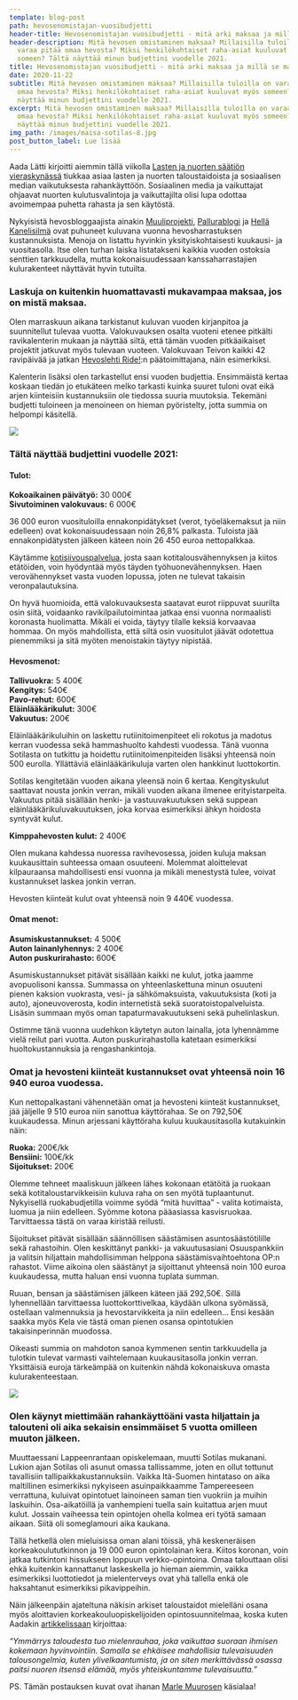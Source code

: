 ```yaml
---
template: blog-post
path: hevosenomistajan-vuosibudjetti
header-title: Hevosenomistajan vuosibudjetti - mitä arki maksaa ja millä se maksetaan?
header-description: Mitä hevosen omistaminen maksaa? Millaisilla tuloilla on
  varaa pitää omaa hevosta? Miksi henkilökohtaiset raha-asiat kuuluvat myös
  someen? Tältä näyttää minun budjettini vuodelle 2021.
title: Hevosenomistajan vuosibudjetti - mitä arki maksaa ja millä se maksetaan?
date: 2020-11-22
subtitle: Mitä hevosen omistaminen maksaa? Millaisilla tuloilla on varaa pitää
  omaa hevosta? Miksi henkilökohtaiset raha-asiat kuuluvat myös someen? Tältä
  näyttää minun budjettini vuodelle 2021.
excerpt: Mitä hevosen omistaminen maksaa? Millaisilla tuloilla on varaa pitää
  omaa hevosta? Miksi henkilökohtaiset raha-asiat kuuluvat myös someen? Tältä
  näyttää minun budjettini vuodelle 2021.
img_path: /images/maisa-sotilas-8.jpg
post_button_label: Lue lisää
---
```

Aada Lätti kirjoitti aiemmin tällä viikolla [Lasten ja nuorten säätiön vieraskynässä](https://www.nuori.fi/2020/11/19/yha-useampi-nuori-rakentaa-identiteettiaan-kuluttamisen-kautta/) tiukkaa asiaa lasten ja nuorten taloustaidoista ja sosiaalisen median vaikutuksesta rahankäyttöön. Sosiaalinen media ja vaikuttajat ohjaavat nuorten kulutusvalintoja ja vaikuttajilta olisi lupa odottaa avoimempaa puhetta rahasta ja sen käytöstä.

Nykyisistä hevosbloggaajista ainakin [Muuliprojekti](https://www.muuliprojekti.fi), [Pallurablogi](https://pallurablogi.blogspot.com) ja [Hellä Kanelisilmä](http://hellakanelisilma.blogspot.com) ovat puhuneet kuluvana vuonna hevosharrastuksen kustannuksista. Menoja on listattu hyvinkin yksityiskohtaisesti kuukausi- ja vuositasolla. Itse olen turhan laiska listatakseni kaikkia vuoden ostoksia senttien tarkkuudella, mutta kokonaisuudessaan kanssaharrastajien kulurakenteet näyttävät hyvin tutuilta.

### Laskuja on kuitenkin huomattavasti mukavampaa maksaa, jos on mistä maksaa.

Olen marraskuun aikana tarkistanut kuluvan vuoden kirjanpitoa ja suunnitellut tulevaa vuotta. Valokuvauksen osalta vuoteni etenee pitkälti ravikalenterin mukaan ja näyttää siltä, että tämän vuoden pitkäaikaiset projektit jatkuvat myös tulevaan vuoteen. Valokuvaan Teivon kaikki 42 ravipäivää ja jatkan [Hevoslehti Ride!](https://www.123ride.fi):n päätoimittajana, näin esimerkiksi.

Kalenterin lisäksi olen tarkastellut ensi vuoden budjettia. Ensimmäistä kertaa koskaan tiedän jo etukäteen melko tarkasti kuinka suuret tuloni ovat eikä arjen kiinteisiin kustannuksiin ole tiedossa suuria muutoksia. Tekemäni budjetti tuloineen ja menoineen on hieman pyöristelty, jotta summia on helpompi käsitellä.

![](/images/maisa-sotilas-10.jpg)

### Tältä näyttää budjettini vuodelle 2021:

#### Tulot:

**Kokoaikainen päivätyö:** 30 000€\
**Sivutoiminen valokuvaus:** 6 000€

36 000 euron vuosituloilla ennakonpidätykset (verot, työeläkemaksut ja niin edelleen) ovat kokonaisuudessaan noin 26,8% palkasta. Tuloista jää ennakonpidätysten jälkeen käteen noin 26 450 euroa nettopalkkaa.

Käytämme [kotisiivouspalvelua](https://www.kotipuhtaaksi.fi), josta saan kotitalousvähennyksen ja kiitos etätöiden, voin hyödyntää myös täyden työhuonevähennyksen. Haen verovähennykset vasta vuoden lopussa, joten ne tulevat takaisin veronpalautuksina.

On hyvä huomioida, että valokuvauksesta saatavat eurot riippuvat suurilta osin siitä, voidaanko ravikilpailutoimintaa jatkaa ensi vuonna normaalisti koronasta huolimatta. Mikäli ei voida, täytyy tilalle keksiä korvaavaa hommaa. On myös mahdollista, että siltä osin vuositulot jäävät odotettua pienemmiksi ja sitä myöten menoistakin täytyy nipistää.

#### Hevosmenot:

**Tallivuokra:** 5 400€\
**Kengitys:** 540€\
**Pavo-rehut:** 600€\
**Eläinlääkärikulut:** 300€\
**Vakuutus:** 200€

Eläinlääkärikuluihin on laskettu rutiinitoimenpiteet eli rokotus ja madotus kerran vuodessa sekä hammashuolto kahdesti vuodessa. Tänä vuonna Sotilasta on tutkittu ja hoidettu rutiinitoimenpiteiden lisäksi yhteensä noin 500 eurolla. Yllättäviä eläinlääkärikuluja varten olen hankkinut luottokortin.

Sotilas kengitetään vuoden aikana yleensä noin 6 kertaa. Kengityskulut saattavat nousta jonkin verran, mikäli vuoden aikana ilmenee erityistarpeita. Vakuutus pitää sisällään henki- ja vastuuvakuutuksen sekä suppean eläinlääkärikuluvakuutuksen, joka korvaa esimerkiksi ähkyn hoidosta syntyvät kulut.

**Kimppahevosten kulut:** 2 400€

Olen mukana kahdessa nuoressa ravihevosessa, joiden kuluja maksan kuukausittain suhteessa omaan osuuteeni. Molemmat aloittelevat kilpauraansa mahdollisesti ensi vuonna ja mikäli menestystä tulee, voivat kustannukset laskea jonkin verran.

Hevosten kiinteät kulut ovat yhteensä noin 9 440€ vuodessa.

#### Omat menot:

**Asumiskustannukset:** 4 500€\
**Auton lainanlyhennys:** 2 400€\
**Auton puskurirahasto:** 600€

Asumiskustannukset pitävät sisällään kaikki ne kulut, jotka jaamme avopuolisoni kanssa. Summassa on yhteenlaskettuna minun osuuteni pienen kaksion vuokrasta, vesi- ja sähkömaksuista, vakuutuksista (koti ja auto), ajoneuvoverosta, kodin internetistä sekä suoratoistopalveluista. Lisäsin summaan myös oman tapaturmavakuutukseni sekä puhelinlaskun.

Ostimme tänä vuonna uudehkon käytetyn auton lainalla, jota lyhennämme vielä reilut pari vuotta. Auton puskurirahastolla katetaan esimerkiksi huoltokustannuksia ja rengashankintoja.

### Omat ja hevosteni kiinteät kustannukset ovat yhteensä noin 16 940 euroa vuodessa.

Kun nettopalkastani vähennetään omat ja hevosteni kiinteät kustannukset, jää jäljelle 9 510 euroa niin sanottua käyttörahaa. Se on 792,50€ kuukaudessa. Minun arjessani käyttöraha kuluu kuukausitasolla kutakuinkin näin:

**Ruoka:** 200€/kk\
**Bensiini:** 100€/kk\
**Sijoitukset:** 200€

Olemme tehneet maaliskuun jälkeen lähes kokonaan etätöitä ja ruokaan sekä kotitaloustarvikkeisiin kuluva raha on sen myötä tuplaantunut. Nykyisellä ruokabudjetilla voimme syödä “mitä huvittaa” - valita kotimaista, luomua ja niin edelleen. Syömme kotona pääasiassa kasvisruokaa. Tarvittaessa tästä on varaa kiristää reilusti.

Sijoitukset pitävät sisällään säännöllisen säästämisen asuntosäästötilille sekä rahastoihin. Olen keskittänyt pankki- ja vakuutusasiani Osuuspankkiin ja valitsin hiljattain mahdollisimman helppona säästämisvaihtoehtona OP:n rahastot. Viime aikoina olen säästänyt ja sijoittanut yhteensä noin 100 euroa kuukaudessa, mutta haluan ensi vuonna tuplata summan.

Ruuan, bensan ja säästämisen jälkeen käteen jää 292,50€. Sillä lyhennellään tarvittaessa luottokorttivelkaa, käydään ulkona syömässä, ostellaan valmennuksia ja hevostarvikkeita ja niin edelleen… Ensi kesään saakka myös Kela vie tästä oman pienen osansa opintotukien takaisinperinnän muodossa.

Oikeasti summia on mahdoton sanoa kymmenen sentin tarkkuudella ja tulotkin tulevat varmasti vaihtelemaan kuukausitasolla jonkin verran. Yksittäisiä euroja tärkeämpää on kuitenkin nähdä kokonaiskuva omasta kulurakenteestaan.

![](/images/maisa-sotilas-2.jpg)

### Olen käynyt miettimään rahankäyttöäni vasta hiljattain ja talouteni oli aika sekaisin ensimmäiset 5 vuotta omilleen muuton jälkeen.

Muuttaessani Lappeenrantaan opiskelemaan, muutti Sotilas mukanani. Lukion ajan Sotilas oli asunut omassa tallissamme, joten en ollut tottunut tavallisiin tallipaikkakustannuksiin. Vaikka Itä-Suomen hintataso on aika maltillinen esimerkiksi nykyiseen asuinpaikkaamme Tampereeseen verrattuna, kuluivat opintotuet lainoineen saman tien vuokriin ja muihin laskuihin. Osa-aikatöillä ja vanhempieni tuella sain kuitattua arjen muut kulut. Jossain vaiheessa tein opintojen ohella kolmea eri työtä samaan aikaan. Siitä oli someglamouri aika kaukana.

Tällä hetkellä olen mieluisissa oman alani töissä, yhä keskeneräisen korkeakoulututkinnon ja 19 000 euron opintolainan kera. Kiitos koronan, voin jatkaa tutkintoni hissukseen loppuun verkko-opintoina. Omaa talouttaan olisi ehkä kuitenkin kannattanut laskeskella jo hieman aiemmin, vaikka esimerkiksi luottotiedot ja mielenterveys ovat yhä tallella enkä ole haksahtanut esimerkiksi pikavippeihin.

Näin jälkeenpäin ajateltuna näkisin arkiset taloustaidot mielelläni osana myös aloittavien korkeakouluopiskelijoiden opintosuunnitelmaa, koska kuten Aadakin [artikkelissaan](https://www.nuori.fi/2020/11/19/yha-useampi-nuori-rakentaa-identiteettiaan-kuluttamisen-kautta/) kirjoittaa:

*“Ymmärrys taloudesta tuo mielenrauhaa, joka vaikuttaa suoraan ihmisen kokemaan hyvinvointiin. Samalla se ehkäisee mahdollisia tulevaisuuden talousongelmia, kuten ylivelkaantumista, ja on siten merkittävässä osassa paitsi nuoren itsensä elämää, myös yhteiskuntamme tulevaisuutta.”*

PS. Tämän postauksen kuvat ovat ihanan [Marle Muurosen](https://www.instagram.com/marlemuuronen/) käsialaa!